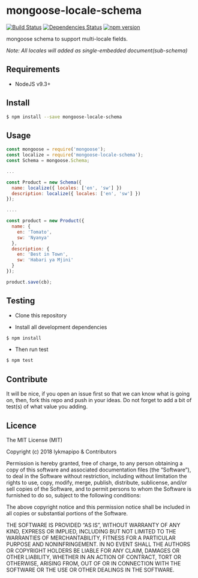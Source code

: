 # mongoose-locale-schema

[![Build Status](https://travis-ci.org/lykmapipo/mongoose-locale-schema.svg?branch=master)](https://travis-ci.org/lykmapipo/mongoose-locale-schema)
[![Dependencies Status](https://david-dm.org/lykmapipo/mongoose-locale-schema/status.svg)](https://david-dm.org/lykmapipo/mongoose-locale-schema)
[![npm version](https://badge.fury.io/js/mongoose-locale-schema.svg)](https://badge.fury.io/js/mongoose-locale-schema)

mongoose schema to support multi-locale fields.

*Note: All locales will added as single-embedded document(sub-schema)*

## Requirements

- NodeJS v9.3+

## Install
```sh
$ npm install --save mongoose-locale-schema
```

## Usage

```javascript
const mongoose = require('mongoose');
const localize = require('mongoose-locale-schema');
const Schema = mongoose.Schema;

...

const Product = new Schema({
  name: localize({ locales: ['en', 'sw'] })
  description: localize({ locales: ['en', 'sw'] })
});

....

const product = new Product({
  name: {
    en: 'Tomato',
    sw: 'Nyanya'
  },
  description: {
    en: 'Best in Town',
    sw: 'Habari ya Mjini'
  }
});

product.save(cb);

```

## Testing
* Clone this repository

* Install all development dependencies
```sh
$ npm install
```
* Then run test
```sh
$ npm test
```

## Contribute
It will be nice, if you open an issue first so that we can know what is going on, then, fork this repo and push in your ideas. Do not forget to add a bit of test(s) of what value you adding.

## Licence
The MIT License (MIT)

Copyright (c) 2018 lykmapipo & Contributors

Permission is hereby granted, free of charge, to any person obtaining a copy of this software and associated documentation files (the “Software”), to deal in the Software without restriction, including without limitation the rights to use, copy, modify, merge, publish, distribute, sublicense, and/or sell copies of the Software, and to permit persons to whom the Software is furnished to do so, subject to the following conditions:

The above copyright notice and this permission notice shall be included in all copies or substantial portions of the Software.

THE SOFTWARE IS PROVIDED “AS IS”, WITHOUT WARRANTY OF ANY KIND, EXPRESS OR IMPLIED, INCLUDING BUT NOT LIMITED TO THE WARRANTIES OF MERCHANTABILITY, FITNESS FOR A PARTICULAR PURPOSE AND NONINFRINGEMENT. IN NO EVENT SHALL THE AUTHORS OR COPYRIGHT HOLDERS BE LIABLE FOR ANY CLAIM, DAMAGES OR OTHER LIABILITY, WHETHER IN AN ACTION OF CONTRACT, TORT OR OTHERWISE, ARISING FROM, OUT OF OR IN CONNECTION WITH THE SOFTWARE OR THE USE OR OTHER DEALINGS IN THE SOFTWARE. 